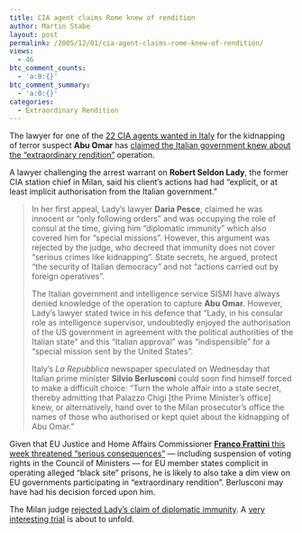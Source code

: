 ```yaml
---
title: CIA agent claims Rome knew of rendition
author: Martin Stabe
layout: post
permalink: /2005/12/01/cia-agent-claims-rome-knew-of-rendition/
views:
  - 46
btc_comment_counts:
  - 'a:0:{}'
btc_comment_summary:
  - 'a:0:{}'
categories:
  - Extraordinary Rendition
---
```

The lawyer for one of the [22 CIA agents wanted in Italy][1] for the kidnapping of terror suspect **Abu Omar** has [claimed the Italian government knew about the &ldquo;extraordinary rendition&rdquo;][2] operation.

A lawyer challenging the arrest warrant on **Robert Seldon Lady**, the former CIA station chief in Milan, said his client&rsquo;s actions had had &ldquo;explicit, or at least implicit authorisation from the Italian government.&rdquo;

> In her first appeal, Lady&rsquo;s lawyer **Daria Pesce**, claimed he was innocent or &ldquo;only following orders&rdquo; and was occupying the role of consul at the time, giving him &ldquo;diplomatic immunity&rdquo; which also covered him for &ldquo;special missions&rdquo;. However, this argument was rejected by the judge, who decreed that immunity does not cover &ldquo;serious crimes like kidnapping&rdquo;. State secrets, he argued, protect &ldquo;the security of Italian democracy&rdquo; and not &ldquo;actions carried out by foreign operatives&rdquo;.
> 
> The Italian government and intelligence service SISMI have always denied knowledge of the operation to capture **Abu Omar**. However, Lady&rsquo;s lawyer stated twice in his defence that &ldquo;Lady, in his consular role as intelligence supervisor, undoubtedly enjoyed the authorisation of the US government in agreement with the political authorities of the Italian state&rdquo; and this &ldquo;Italian approval&rdquo; was &ldquo;indispensible&rdquo; for a &ldquo;special mission sent by the United States&rdquo;.
> 
> Italy&rsquo;s *La Repubblica* newspaper speculated on Wednesday that Italian prime minister **Silvio Berlusconi** could soon find himself forced to make a difficult choice: &ldquo;Turn the whole affair into a state secret, thereby admitting that Palazzo Chigi [the Prime Minister&rsquo;s office] knew, or alternatively, hand over to the Milan prosecutor&rsquo;s office the names of those who authorised or kept quiet about the kidnapping of Abu Omar.&rdquo;

Given that EU Justice and Home Affairs Commissioner [**Franco Frattini** this week threatened &ldquo;serious consequences&rdquo;][3] &mdash; including suspension of voting rights in the Council of Ministers &mdash; for EU member states complicit in operating alleged &ldquo;black site&rdquo; prisons, he is likely to also take a dim view on EU governments participating in &ldquo;extraordinary rendition&rdquo;. Berlusconi may have had his decision forced upon him.

The Milan judge [rejected Lady&rsquo;s claim of diplomatic immunity][4]. A [very interesting trial][5] is about to unfold.

 [1]: http://www.martinstabe.com/blog/archives/2005/11/itay_requests_c.php
 [2]: http://www.adnki.com/index_2Level.php?cat=Security&loid=8.0.234830830&par=0
 [3]: http://news.google.co.uk/url?sa=t&ct=uk/4-0&fp=438f4be543f155f8&ei=FQ6PQ8DYF66Q6wGU9YwY&url=http%3A//abcnews.go.com/International/wireStory%3Fid%3D1351399&cid=0
 [4]: http://news.google.co.uk/url?sa=t&ct=uk/0-0&fp=438ffefb4f012295&ei=bQqPQ8mbPKak6AHKtcisDQ&url=http%3A//www.chicagotribune.com/news/nationworld/chi-0512010149dec01%2C1%2C3891839.story%3Fcoll%3Dchi-newsnationworld-hed&cid=0
 [5]: http://www.martinstabe.com/blog/archives/2005/11/italy_may_try_c.php